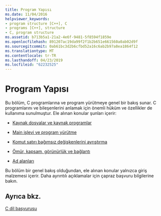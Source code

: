 ```yaml
---
title: Program Yapısı
ms.date: 11/04/2016
helpviewer_keywords:
- program structure [C++], C
- programs [C++], structure
- C, program structure
ms.assetid: b713b5a1-21a2-4e6f-9481-5f8594f1859e
ms.openlocfilehash: 891207ac19da99f2f1b2b651e661560a0ab02d9f
ms.sourcegitcommit: 0ab61bc3d2b6cfbd52a16c6ab2b97a8ea1864f12
ms.translationtype: MT
ms.contentlocale: tr-TR
ms.lasthandoff: 04/23/2019
ms.locfileid: "62232525"
---
```

# <a name="program-structure"></a>Program Yapısı

Bu bölüm, C programlarına ve program yürütmeye genel bir bakış sunar. C programlarını ve bileşenlerini anlamak için önemli hüküm ve özellikler de kullanıma sunulmuştur. Ele alınan konular şunları içerir:

- [Kaynak dosyalar ve kaynak programlar](../c-language/source-files-and-source-programs.md)

- [Main işlevi ve program yürütme](../c-language/main-function-and-program-execution.md)

- [Komut satırı bağımsız değişkenlerini ayrıştırma](../c-language/parsing-c-command-line-arguments.md)

- [Ömür, kapsam, görünürlük ve bağlantı](../c-language/lifetime-scope-visibility-and-linkage.md)

- [Ad alanları](../c-language/name-spaces.md)

Bu bölüm bir genel bakış olduğundan, ele alınan konular yalnızca giriş malzemesi içerir. Daha ayrıntılı açıklamalar için çapraz başvuru bilgilerine bakın.

## <a name="see-also"></a>Ayrıca bkz.

[C dil başvurusu](../c-language/c-language-reference.md)
